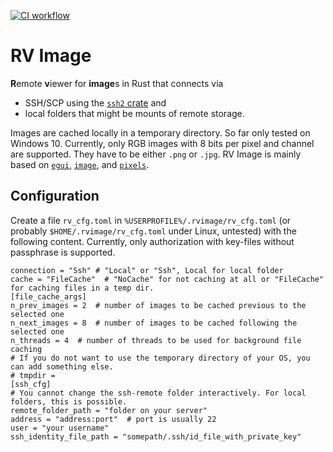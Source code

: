 [![CI workflow](https://github.com/bertiqwerty/rvimage/actions/workflows/rust.yml/badge.svg)](https://github.com/bertiqwerty/rvimage)
# RV Image
**R**emote **v**iewer for **image**s in Rust that connects via 

* SSH/SCP using the [`ssh2` crate](https://crates.io/crates/ssh2) and 
* local folders that might be mounts of remote storage. 

Images are cached locally in a temporary directory. So far only tested on Windows 10. Currently, only RGB images with 8 bits per pixel and channel are supported. They have to be either `.png` or `.jpg`. RV Image is mainly based on [`egui`](https://crates.io/crates/egui), [`image`](https://crates.io/crates/image), and [`pixels`](https://crates.io/crates/pixels).


## Configuration
Create a file `rv_cfg.toml` in `%USERPROFILE%/.rvimage/rv_cfg.toml` (or probably `$HOME/.rvimage/rv_cfg.toml` under Linux, untested) with the following content. Currently, only authorization with key-files without passphrase is supported.
```
connection = "Ssh" # "Local" or "Ssh", Local for local folder
cache = "FileCache"  # "NoCache" for not caching at all or "FileCache" for caching files in a temp dir.
[file_cache_args]
n_prev_images = 2  # number of images to be cached previous to the selected one
n_next_images = 8  # number of images to be cached following the selected one
n_threads = 4  # number of threads to be used for background file caching
# If you do not want to use the temporary directory of your OS, you can add something else.
# tmpdir = 
[ssh_cfg]             
# You cannot change the ssh-remote folder interactively. For local folders, this is possible. 
remote_folder_path = "folder on your server"
address = "address:port"  # port is usually 22
user = "your username"
ssh_identity_file_path = "somepath/.ssh/id_file_with_private_key"
```
